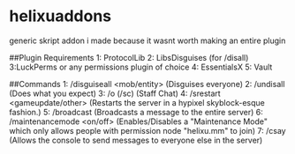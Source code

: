# helixuaddons
generic skript addon i made because it wasnt worth making an entire plugin

##Plugin Requirements
1: ProtocolLib
2: LibsDisguises (for /disall)
3:LuckPerms or any permissions plugin of choice
4: EssentialsX
5: Vault

##Commands
1: /disguiseall <mob/entity> (Disguises everyone)
2: /undisall (Does what you expect)
3: /o (/sc) (Staff Chat)
4: /srestart <gameupdate/other> (Restarts the server in a hypixel skyblock-esque fashion.)
5: /broadcast <text> (Broadcasts a message to the entire server)
6: /maintenancemode <on/off> (Enables/Disables a "Maintenance Mode" which only allows people with permission node "helixu.mm" to join)
7: /csay <text> (Allows the console to send messages to everyone else in the server)
